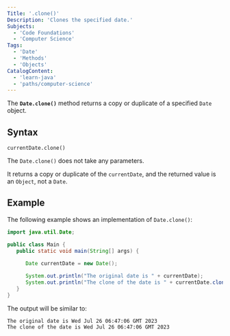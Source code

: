 ```yaml
---
Title: '.clone()'
Description: 'Clones the specified date.'
Subjects:
  - 'Code Foundations'
  - 'Computer Science'
Tags:
  - 'Date'
  - 'Methods'
  - 'Objects'
CatalogContent:
  - 'learn-java'
  - 'paths/computer-science'
---
```


The **`Date.clone()`** method returns a copy or duplicate of a specified `Date` object.

## Syntax

```pseudo
currentDate.clone()
```

The `Date.clone()` does not take any parameters.

It returns a copy or duplicate of the `currentDate`, and the returned value is an `Object`, not a `Date`. 

## Example

The following example shows an implementation of `Date.clone()`:

```java
import java.util.Date;

public class Main {
   public static void main(String[] args) {

      Date currentDate = new Date();
	
      System.out.println("The original date is " + currentDate);
      System.out.println("The clone of the date is " + currentDate.clone());
   }
}
```

The output will be similar to:

```shell
The original date is Wed Jul 26 06:47:06 GMT 2023
The clone of the date is Wed Jul 26 06:47:06 GMT 2023
```
